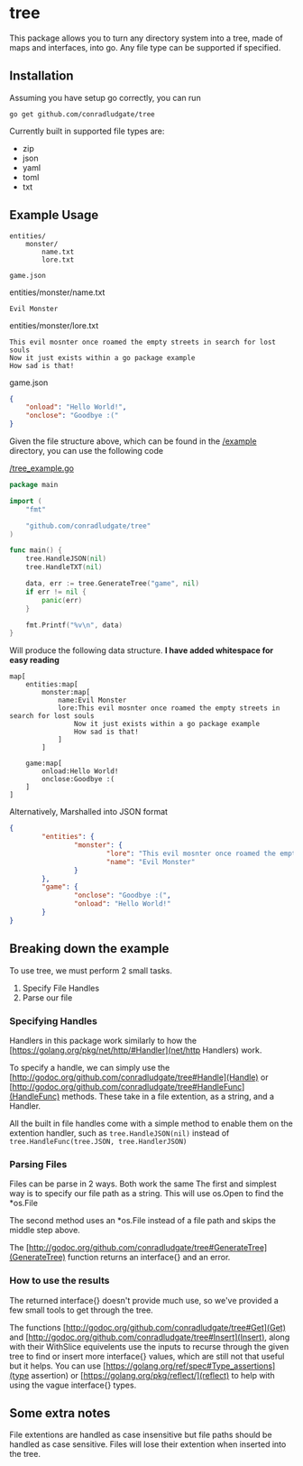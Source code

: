 # tree

This package allows you to turn any directory system into a tree, made of maps and interfaces, into go.
Any file type can be supported if specified.

## Installation

Assuming you have setup go correctly, you can run
```
go get github.com/conradludgate/tree
```

Currently built in supported file types are:

*	zip
*	json
*	yaml
*	toml
*	txt

## Example Usage

```
entities/
	monster/
		name.txt
		lore.txt

game.json
```

entities/monster/name.txt
```
Evil Monster
```

entities/monster/lore.txt
```
This evil mosnter once roamed the empty streets in search for lost souls
Now it just exists within a go package example
How sad is that!
```

game.json
```json
{
	"onload": "Hello World!",
	"onclose": "Goodbye :("
}
```

Given the file structure above, which can be found in the [/example](example) directory, you can use the following code

[/tree_example.go](tree_example.go)
```go
package main

import (
	"fmt"

	"github.com/conradludgate/tree"
)

func main() {
	tree.HandleJSON(nil)
	tree.HandleTXT(nil)

	data, err := tree.GenerateTree("game", nil)
	if err != nil {
		panic(err)
	}

	fmt.Printf("%v\n", data)
}
```

Will produce the following data structure. **I have added whitespace for easy reading**

```
map[
	entities:map[
		monster:map[
			name:Evil Monster 
			lore:This evil mosnter once roamed the empty streets in search for lost souls
				Now it just exists within a go package example
				How sad is that!
			]
		] 

	game:map[
		onload:Hello World! 
		onclose:Goodbye :(
	]
]
```

Alternatively, Marshalled into JSON format

```json
{
        "entities": {
                "monster": {
                        "lore": "This evil mosnter once roamed the empty streets in search for lost souls\nNow it just exists within a go package example\nHow sad is that!",
                        "name": "Evil Monster"
                }
        },
        "game": {
                "onclose": "Goodbye :(",
                "onload": "Hello World!"
        }
}
```

## Breaking down the example

To use tree, we must perform 2 small tasks.

1.	Specify File Handles
2.	Parse our file

### Specifying Handles

Handlers in this package work similarly to how the [https://golang.org/pkg/net/http/#Handler](net/http Handlers) work.

To specify a handle, we can simply use the [http://godoc.org/github.com/conradludgate/tree#Handle](Handle) or [http://godoc.org/github.com/conradludgate/tree#HandleFunc](HandleFunc) methods.
These take in a file extention, as a string, and a Handler.

All the built in file handles come with a simple method to enable them on the extention handler, such as `tree.HandleJSON(nil)` instead of `tree.HandleFunc(tree.JSON, tree.HandlerJSON)`

### Parsing Files

Files can be parse in 2 ways. Both work the same
The first and simplest way is to specify our file path as a string. This will use os.Open to find the *os.File

The second method uses an *os.File instead of a file path and skips the middle step above.

The [http://godoc.org/github.com/conradludgate/tree#GenerateTree](GenerateTree) function returns an interface{} and an error.

### How to use the results

The returned interface{} doesn't provide much use, so we've provided a few small tools to get through the tree.

The functions [http://godoc.org/github.com/conradludgate/tree#Get](Get) and [http://godoc.org/github.com/conradludgate/tree#Insert](Insert), along with their WithSlice equivelents use the inputs to recurse through the given tree to find or insert more interface{} values, which are still not that useful but it helps. You can use [https://golang.org/ref/spec#Type_assertions](type assertion) or [https://golang.org/pkg/reflect/](reflect) to help with using the vague interface{} types.

## Some extra notes

File extentions are handled as case insensitive but file paths should be handled as case sensitive.
Files will lose their extention when inserted into the tree.